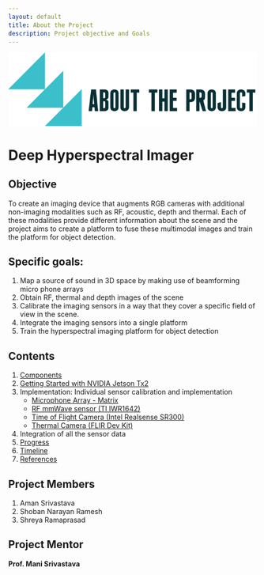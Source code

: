 ```yaml
---
layout: default
title: About the Project
description: Project objective and Goals
---
```

![About the Project](about.jpg)

# Deep Hyperspectral Imager

## Objective
To create  an imaging device that augments RGB cameras with additional non-imaging modalities such as RF, acoustic, depth and thermal.
Each of these modalities provide different information about the scene and the project aims to create a platform to fuse these multimodal images and train the platform for object detection.

## Specific goals:
1. Map a source of sound in 3D space by making use of beamforming micro phone arrays
2. Obtain RF, thermal and depth images of the scene
3. Calibrate the imaging sensors in a way that they cover a specific field of view in the scene.
4. Integrate the imaging sensors into a single platform
5. Train the hyperspectral imaging platform for object detection

## Contents
  1. [Components](components.md)
  2. [Getting Started with NVIDIA Jetson Tx2](getting_started.md)
  3. Implementation: Individual sensor calibration and implementation
     * [Microphone Array - Matrix](Matrix.md)
     * [RF mmWave sensor (TI IWR1642)](RF_mmwave.md)
     * [Time of Flight Camera (Intel Realsense SR300)](Realsense_sr300.md)
     * [Thermal Camera (FLIR Dev Kit)](flir.md)
  4. Integration of all the sensor data
  5. [Progress](progress.md)
  6. [Timeline](timeline.md)
  7. [References](references.md)

## Project Members
1. Aman Srivastava
2. Shoban Narayan Ramesh
3. Shreya Ramaprasad

## Project Mentor
**Prof. Mani Srivastava**
